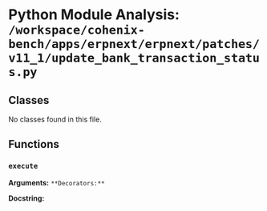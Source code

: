 # Python Module Analysis: `/workspace/cohenix-bench/apps/erpnext/erpnext/patches/v11_1/update_bank_transaction_status.py`

## Classes

No classes found in this file.


## Functions

### `execute`
**Arguments:** ``
**Decorators:** ``

**Docstring:**
```

```

